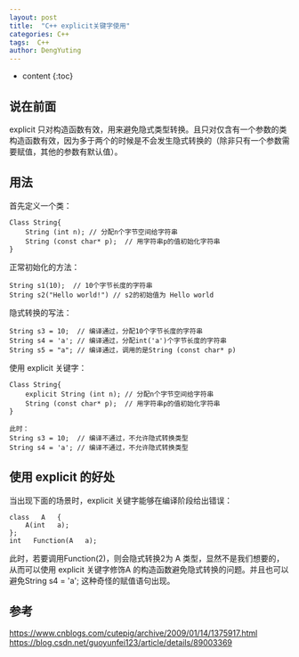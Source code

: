 ```yaml
---
layout: post
title:  "C++ explicit关键字使用"
categories: C++
tags:  C++  
author: DengYuting
---
```

* content
{:toc}

## 说在前面

explicit 只对构造函数有效，用来避免隐式类型转换。且只对仅含有一个参数的类构造函数有效，因为多于两个的时候是不会发生隐式转换的（除非只有一个参数需要赋值，其他的参数有默认值）。





## 用法


首先定义一个类：  
```
Class String{
    String (int n); // 分配n个字节空间给字符串
    String (const char* p);  // 用字符串p的值初始化字符串
}
```

正常初始化的方法：
```
String s1(10);  // 10个字节长度的字符串
String s2("Hello world!") // s2的初始值为 Hello world
```

隐式转换的写法：
```
String s3 = 10;  // 编译通过，分配10个字节长度的字符串
String s4 = 'a'; // 编译通过，分配int('a')个字节长度的字符串
String s5 = "a"; // 编译通过，调用的是String (const char* p)
```

使用 explicit 关键字：
```
Class String{
    explicit String (int n); // 分配n个字节空间给字符串
    String (const char* p);  // 用字符串p的值初始化字符串
}

此时：
String s3 = 10;  // 编译不通过，不允许隐式转换类型
String s4 = 'a'; // 编译不通过，不允许隐式转换类型
```

## 使用 explicit 的好处

当出现下面的场景时，explicit 关键字能够在编译阶段给出错误：
```
class   A   {  
    A(int   a);  
};  
int   Function(A   a);  
```

此时，若要调用Function(2)，则会隐式转换2为 A 类型，显然不是我们想要的，从而可以使用 explicit 关键字修饰A 的构造函数避免隐式转换的问题。并且也可以避免String s4 = 'a'; 这种奇怪的赋值语句出现。

## 参考

https://www.cnblogs.com/cutepig/archive/2009/01/14/1375917.html  
https://blog.csdn.net/guoyunfei123/article/details/89003369
